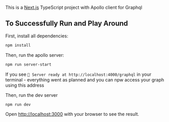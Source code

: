 This is a [Next.js](https://nextjs.org/) TypeScript project with Apollo client for Graphql

## To Successfully Run and Play Around

First, install all dependencies:

```bash
npm install
```

Then, run the apollo server:

```bash
npm run server-start
```

If you see `🚀 Server ready at http://localhost:4000/graphql` in your terminal - everything went as planned and you can npw access your graph using this address

Then, run the dev server

```bash
npm run dev
```

Open [http://localhost:3000](http://localhost:3000) with your browser to see the result.
